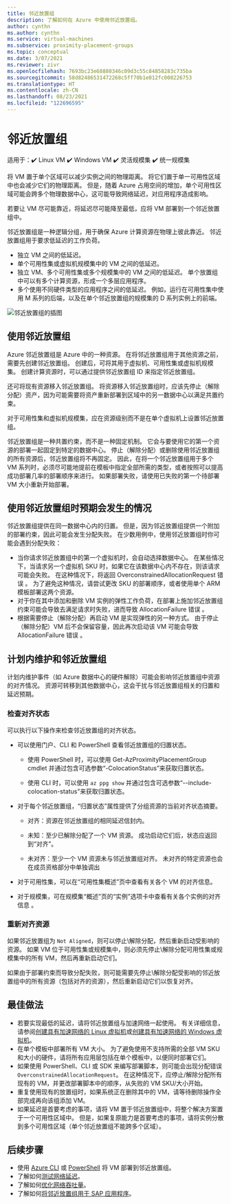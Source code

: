 ```yaml
---
title: 邻近放置组
description: 了解如何在 Azure 中使用邻近放置组。
author: cynthn
ms.author: cynthn
ms.service: virtual-machines
ms.subservice: proximity-placement-groups
ms.topic: conceptual
ms.date: 3/07/2021
ms.reviewer: zivr
ms.openlocfilehash: 7693bc23e68880346c09d3c55c84858283c735ba
ms.sourcegitcommit: 58d82486531472268c5ff70b1e012fc008226753
ms.translationtype: HT
ms.contentlocale: zh-CN
ms.lasthandoff: 08/23/2021
ms.locfileid: "122696595"
---
```

# <a name="proximity-placement-groups"></a>邻近放置组

适用于：:heavy_check_mark: Linux VM :heavy_check_mark: Windows VM :heavy_check_mark: 灵活规模集 :heavy_check_mark: 统一规模集

将 VM 置于单个区域可以减少实例之间的物理距离。 将它们置于单一可用性区域中也会减少它们的物理距离。 但是，随着 Azure 占用空间的增加，单个可用性区域可能会跨多个物理数据中心，这可能导致网络延迟，对应用程序造成影响。 

若要让 VM 尽可能靠近，将延迟尽可能降至最低，应将 VM 部署到一个邻近放置组中。

邻近放置组是一种逻辑分组，用于确保 Azure 计算资源在物理上彼此靠近。 邻近放置组用于要求低延迟的工作负荷。

- 独立 VM 之间的低延迟。
- 单个可用性集或虚拟机规模集中的 VM 之间的低延迟。 
- 独立 VM、多个可用性集或多个规模集中的 VM 之间的低延迟。 单个放置组中可以有多个计算资源，形成一个多层应用程序。 
- 多个使用不同硬件类型的应用程序之间的低延迟。 例如，运行在可用性集中使用 M 系列的后端，以及在单个邻近放置组的规模集的 D 系列实例上的前端。

![邻近放置组的插图](./media/virtual-machines-common-ppg/ppg.png)

## <a name="using-proximity-placement-groups"></a>使用邻近放置组 

Azure 邻近放置组是 Azure 中的一种资源。 在将邻近放置组用于其他资源之前，需要先创建邻近放置组。 创建后，可将其用于虚拟机、可用性集或虚拟机规模集。 创建计算资源时，可以通过提供邻近放置组 ID 来指定邻近放置组。 

还可将现有资源移入邻近放置组。 将资源移入邻近放置组时，应该先停止（解除分配）资产，因为可能需要将资产重新部署到区域中的另一数据中心以满足共置约束。 

对于可用性集和虚拟机规模集，应在资源级别而不是在单个虚拟机上设置邻近放置组。 

邻近放置组是一种共置约束，而不是一种固定机制。 它会与要使用它的第一个资源的部署一起固定到特定的数据中心。 停止（解除分配）或删除使用邻近放置组的所有资源后，邻近放置组将不再固定。 因此，在将一个邻近放置组用于多个 VM 系列时，必须尽可能地提前在模板中指定全部所需的类型，或者按照可以提高成功部署几率的部署顺序来进行。 如果部署失败，请使用已失败的第一个待部署 VM 大小重新开始部署。

## <a name="what-to-expect-when-using-proximity-placement-groups"></a>使用邻近放置组时预期会发生的情况 
邻近放置组提供在同一数据中心内的归置。 但是，因为邻近放置组提供一个附加的部署约束，因此可能会发生分配失败。 在少数用例中，使用邻近放置组时你可能会遇到分配失败：

- 当你请求邻近放置组中的第一个虚拟机时，会自动选择数据中心。 在某些情况下，当请求另一个虚拟机 SKU 时，如果它在该数据中心内不存在，则该请求可能会失败。 在这种情况下，将返回 OverconstrainedAllocationRequest 错误  。 为了避免这种情况，请尝试更改 SKU 的部署顺序，或者使用单个 ARM 模板部署这两个资源。
-   对于你在其中添加和删除 VM 实例的弹性工作负荷，在部署上施加邻近放置组约束可能会导致去满足请求时失败，进而导致 AllocationFailure 错误  。 
- 根据需要停止（解除分配）再启动 VM 是实现弹性的另一种方式。 由于停止（解除分配）VM 后不会保留容量，因此再次启动该 VM 可能会导致 AllocationFailure 错误  。

## <a name="planned-maintenance-and-proximity-placement-groups"></a>计划内维护和邻近放置组

计划内维护事件（如 Azure 数据中心的硬件解除）可能会影响邻近放置组中资源的对齐情况。 资源可转移到其他数据中心，这会干扰与邻近放置组相关的归置和延迟预期。

### <a name="check-the-alignment-status"></a>检查对齐状态

可以执行以下操作来检查邻近放置组的对齐状态。

- 可以使用门户、CLI 和 PowerShell 查看邻近放置组的归置状态。

    -   使用 PowerShell 时，可以使用 Get-AzProximityPlacementGroup cmdlet 并通过包含可选参数“-ColocationStatus”来获取归置状态。

    -   使用 CLI 时，可以使用 `az ppg show` 并通过包含可选参数“--include-colocation-status”来获取归置状态。

- 对于每个邻近放置组，“归置状态”属性提供了分组资源的当前对齐状态摘要。 

    - 对齐：资源在邻近放置组的相同延迟信封内。

    - 未知：至少已解除分配了一个 VM 资源。 成功启动它们后，状态应返回到“对齐”。

    - 未对齐：至少一个 VM 资源未与邻近放置组对齐。 未对齐的特定资源也会在成员资格部分中单独调出

- 对于可用性集，可以在“可用性集概述”页中查看有关各个 VM 的对齐信息。

- 对于规模集，可在规模集“概述”页的“实例”选项卡中查看有关各个实例的对齐信息 。 

### <a name="re-align-resources"></a>重新对齐资源 

如果邻近放置组为 `Not Aligned`，则可以停止\解除分配，然后重新启动受影响的资源。 如果 VM 位于可用性集或规模集中，则必须先停止\解除分配可用性集或规模集中的所有 VM，然后再重新启动它们。

如果由于部署约束而导致分配失败，则可能需要先停止\解除分配受影响的邻近放置组中的所有资源（包括对齐的资源），然后重新启动它们以恢复对齐。

## <a name="best-practices"></a>最佳做法 
- 若要实现最低的延迟，请将邻近放置组与加速网络一起使用。 有关详细信息，请参阅[创建具有加速网络的 Linux 虚拟机](../virtual-network/create-vm-accelerated-networking-cli.md)或[创建具有加速网络的 Windows 虚拟机](../virtual-network/create-vm-accelerated-networking-powershell.md)。
- 在单个模板中部署所有 VM 大小。 为了避免使用不支持所需的全部 VM SKU 和大小的硬件，请将所有应用层包括在单个模板中，以便同时部署它们。
- 如果使用 PowerShell、CLI 或 SDK 来编写部署脚本，则可能会出现分配错误 `OverconstrainedAllocationRequest`。 在这种情况下，应停止/解除分配所有现有的 VM，并更改部署脚本中的顺序，从失败的 VM SKU/大小开始。 
- 重复使用现有的放置组时，如果系统正在删除其中的 VM，请等待删除操作全部完成再向该组添加 VM。
- 如果延迟是首要考虑的事项，请将 VM 置于邻近放置组中，将整个解决方案置于一个可用性区域中。 但是，如果复原能力是首要考虑的事项，请将实例分散到多个可用性区域（单个邻近放置组不能跨多个区域）。

## <a name="next-steps"></a>后续步骤

- 使用 [Azure CLI](./linux/proximity-placement-groups.md) 或 [PowerShell](./windows/proximity-placement-groups.md) 将 VM 部署到邻近放置组。
- 了解如何[测试网络延迟](../virtual-network/virtual-network-test-latency.md)。
- 了解如何[优化网络吞吐量](../virtual-network/virtual-network-optimize-network-bandwidth.md)。
- 了解如何[将邻近放置组用于 SAP 应用程序](./workloads/sap/sap-proximity-placement-scenarios.md)。
